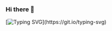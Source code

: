 ### Hi there 👋
[![Typing SVG](https://readme-typing-svg.demolab.com/?lines=###+Michael+Krause;Dickinson+C.S.)](https://git.io/typing-svg)

<!--
**Mikek16/Mikek16** is a ✨ _special_ ✨ repository because its `README.md` (this file) appears on your GitHub profile.

Here are some ideas to get you started:

- 🔭 I’m currently working on ...
- 🌱 I’m currently learning ...
- 👯 I’m looking to collaborate on ...
- 🤔 I’m looking for help with ...
- 💬 Ask me about ...
- 📫 How to reach me: ...
- 😄 Pronouns: ...
- ⚡ Fun fact: ...
-->
